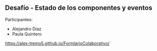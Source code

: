 ## Desafío - Estado de los componentes y eventos 

Participantes:
- Alejandro Díaz
- Paula Quintero

https://alex-tremo5.github.io/FormlarioColaborativo/